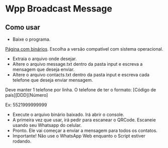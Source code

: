 
# Wpp Broadcast Message

## Como usar

-  Baixe o programa.

[Página com binários](https://github.com/ribeiroferreiralucas/wpp_broadcast_message/releases). Escolha a versão compatível com sistema operacional.

- Extraia o arquivo onde desejar.
 - Altere o arquivo message.txt dentro da pasta input e escreva a mensagem que deseja enviar.
 - Altere o arquivo contacts.txt dentro da pasta input e escreva cada telefone que deseja enviar mensagem.

Deve manter 1 telefone por linha. O telefone de ter o formato: [Código de país][DDD][Número]

Ex: 5521999999999
 
- Execute o arquivo binário baixado. Irá abrir o console.
- A primeira vez que usar, irá pedir para escanear o QRCode. Escaneie usando seu Whatsapp do celular.
- Pronto. Ele vai começar a enviar a mensagem para todos os contatos.
- Importante! Não use o WhatsApp Web enquanto o Script estiver rodando.
